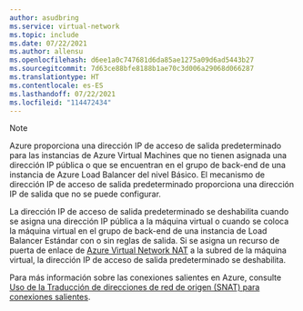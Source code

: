 ```yaml
---
author: asudbring
ms.service: virtual-network
ms.topic: include
ms.date: 07/22/2021
ms.author: allensu
ms.openlocfilehash: d6ee1a0c747681d6da85ae1275a09d6ad5443b27
ms.sourcegitcommit: 7d63ce88bfe8188b1ae70c3d006a29068d066287
ms.translationtype: HT
ms.contentlocale: es-ES
ms.lasthandoff: 07/22/2021
ms.locfileid: "114472434"
---
```

> [!NOTE]
> Azure proporciona una dirección IP de acceso de salida predeterminado para las instancias de Azure Virtual Machines que no tienen asignada una dirección IP pública o que se encuentran en el grupo de back-end de una instancia de Azure Load Balancer del nivel Básico. El mecanismo de dirección IP de acceso de salida predeterminado proporciona una dirección IP de salida que no se puede configurar. 
>
>La dirección IP de acceso de salida predeterminado se deshabilita cuando se asigna una dirección IP pública a la máquina virtual o cuando se coloca la máquina virtual en el grupo de back-end de una instancia de Load Balancer Estándar con o sin reglas de salida. Si se asigna un recurso de puerta de enlace de [Azure Virtual Network NAT](../articles/virtual-network/nat-overview.md) a la subred de la máquina virtual, la dirección IP de acceso de salida predeterminado se deshabilita.
>
> Para más información sobre las conexiones salientes en Azure, consulte [Uso de la Traducción de direcciones de red de origen (SNAT) para conexiones salientes](../articles/load-balancer/load-balancer-outbound-connections.md).